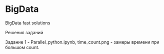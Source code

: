 # BigData
BigData fast solutions 

Решения заданий

Задание 1 - Parallel_python.ipynb, time_count.png - замеры времени при большом count.
